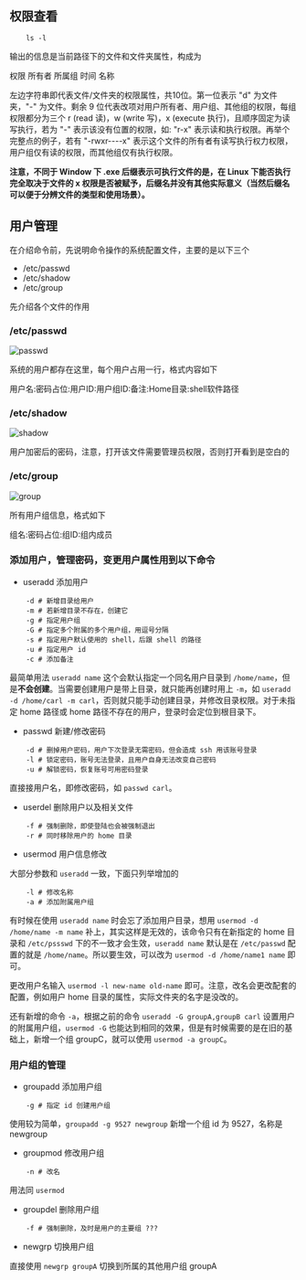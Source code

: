 ## 权限查看

```shell
    ls -l
```

输出的信息是当前路径下的文件和文件夹属性，构成为

权限 所有者 所属组 时间 名称

左边字符串即代表文件/文件夹的权限属性，共10位。第一位表示 "d" 为文件夹，"-" 为文件。剩余 9 位代表改项对用户所有者、用户组、其他组的权限，每组权限都分为三个 r (read 读)，w (write 写)，x (execute 执行)，且顺序固定为读写执行，若为 "-" 表示该没有位置的权限，如: "r-x" 表示读和执行权限。再举个完整点的例子，若有 "-rwxr----x" 表示这个文件的所有者有读写执行权力权限，用户组仅有读的权限，而其他组仅有执行权限。

**注意，不同于 Window 下 .exe 后缀表示可执行文件的是，在 Linux 下能否执行完全取决于文件的 x 权限是否被赋予，后缀名并没有其他实际意义（当然后缀名可以便于分辨文件的类型和使用场景）。**

## 用户管理

在介绍命令前，先说明命令操作的系统配置文件，主要的是以下三个

* /etc/passwd
* /etc/shadow
* /etc/group

先介绍各个文件的作用

### /etc/passwd

![passwd](/img/passwd.png)

系统的用户都存在这里，每个用户占用一行，格式内容如下

用户名:密码占位:用户ID:用户组ID:备注:Home目录:shell软件路径

### /etc/shadow

![shadow](/img/shadow.png)

用户加密后的密码，注意，打开该文件需要管理员权限，否则打开看到是空白的

### /etc/group

![group](/img/group.png)

所有用户组信息，格式如下

组名:密码占位:组ID:组内成员

### 添加用户，管理密码，变更用户属性用到以下命令

* useradd 添加用户

```shell
    -d # 新增目录给用户
    -m # 若新增目录不存在，创建它
    -g # 指定用户组
    -G # 指定多个附属的多个用户组，用逗号分隔
    -s # 指定用户默认使用的 shell，后跟 shell 的路径
    -u # 指定用户 id
    -c # 添加备注
```

最简单用法 `useradd name` 这个会默认指定一个同名用户目录到 `/home/name`，但是**不会创建**。当需要创建用户是带上目录，就只能再创建时用上 `-m`，如 `useradd -d /home/carl -m carl`，否则就只能手动创建目录，并修改目录权限。对于未指定 home 路径或 home 路径不存在的用户，登录时会定位到根目录下。

* passwd 新建/修改密码

```shell
    -d # 删掉用户密码，用户下次登录无需密码，但会造成 ssh 用该账号登录
    -l # 锁定密码，账号无法登录，且用户自身无法改变自己密码
    -u # 解锁密码，恢复账号可用密码登录
```

直接接用户名，即修改密码，如 `passwd carl`。

* userdel 删除用户以及相关文件

```shell
    -f # 强制删除，即使登陆也会被强制退出
    -r # 同时移除用户的 home 目录
```

* usermod 用户信息修改

大部分参数和 `useradd` 一致，下面只列举增加的

```shell
    -l # 修改名称
    -a # 添加附属用户组
```

有时候在使用 `useradd name` 时会忘了添加用户目录，想用 `usermod -d /home/name -m name` 补上，其实这样是无效的，该命令只有在新指定的 home 目录和 `/etc/pssswd` 下的不一致才会生效，`useradd name` 默认是在 `/etc/passwd` 配置的就是 `/home/name`。所以要生效，可以改为 `usermod -d /home/name1 name` 即可。

更改用户名输入 `usermod -l new-name old-name` 即可。注意，改名会更改配套的配置，例如用户 home 目录的属性，实际文件夹的名字是没改的。

还有新增的命令 `-a`，根据之前的命令 `useradd -G groupA,groupB carl` 设置用户的附属用户组，`usermod -G` 也能达到相同的效果，但是有时候需要的是在旧的基础上，新增一个组 groupC，就可以使用 `usermod -a groupC`。

### 用户组的管理

* groupadd 添加用户组

```shell
    -g # 指定 id 创建用户组
```

使用较为简单，`groupadd -g 9527 newgroup` 新增一个组 id 为 9527，名称是 newgroup

* groupmod 修改用户组

```shell
    -n # 改名
```

用法同 `usermod`

* groupdel 删除用户组

```shell
    -f # 强制删除，及时是用户的主要组 ???
```

* newgrp 切换用户组

直接使用 `newgrp groupA` 切换到所属的其他用户组 groupA

